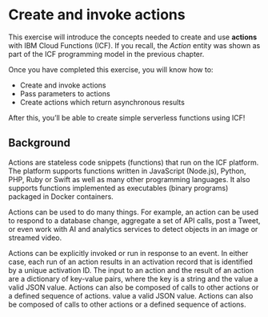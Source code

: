 <!--
#
# Licensed to the Apache Software Foundation (ASF) under one or more
# contributor license agreements.  See the NOTICE file distributed with
# this work for additional information regarding copyright ownership.
# The ASF licenses this file to You under the Apache License, Version 2.0
# (the "License"); you may not use this file except in compliance with
# the License.  You may obtain a copy of the License at
#
#     http://www.apache.org/licenses/LICENSE-2.0
#
# Unless required by applicable law or agreed to in writing, software
# distributed under the License is distributed on an "AS IS" BASIS,
# WITHOUT WARRANTIES OR CONDITIONS OF ANY KIND, either express or implied.
# See the License for the specific language governing permissions and
# limitations under the License.
#
-->

# Create and invoke actions

This exercise will introduce the concepts needed to create and use **actions** with IBM Cloud Functions (ICF). If you recall, the _Action_ entity was shown as part of the ICF programming model in the previous chapter.

Once you have completed this exercise, you will know how to:

* Create and invoke actions
* Pass parameters to actions
* Create actions which return asynchronous results

After this, you’ll be able to create simple serverless functions using ICF!

## Background

Actions are stateless code snippets (functions) that run on the ICF platform. The platform supports functions written in JavaScript (Node.js), Python, PHP, Ruby or Swift as well as many other programming languages. It also supports functions implemented as executables (binary programs) packaged in Docker containers.

Actions can be used to do many things. For example, an action can be used to respond to a database change, aggregate a set of API calls, post a Tweet, or even work with AI and analytics services to detect objects in an image or streamed video.

Actions can be explicitly invoked or run in response to an event. In either case, each run of an action results in an activation record that is identified by a unique activation ID. The input to an action and the result of an action are a dictionary of key-value pairs, where the key is a string and the value a valid JSON value. Actions can also be composed of calls to other actions or a defined sequence of actions.
 value a valid JSON value. Actions can also be composed of calls to other actions or a defined sequence of actions.
